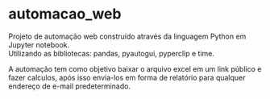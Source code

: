 # automacao_web
Projeto de automação web construído através da linguagem Python em Jupyter notebook.    
Utilizando as bibliotecas: pandas, pyautogui, pyperclip e time.            

A automação tem como objetivo baixar o arquivo excel em um link público e fazer calculos,
após isso envia-los em forma de relatório para qualquer endereço de e-mail predeterminado.      

